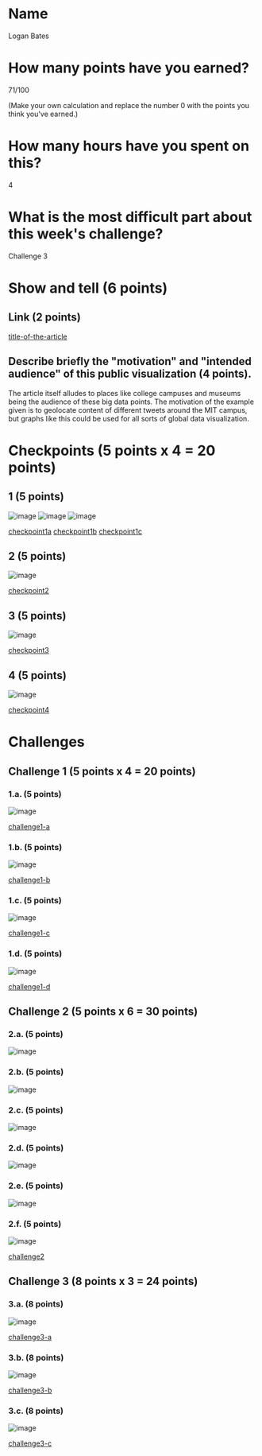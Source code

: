 # Name

Logan Bates

# How many points have you earned?

71/100

(Make your own calculation and replace the number 0 with the points you think you've earned.)

# How many hours have you spent on this?

4

# What is the most difficult part about this week's challenge?

Challenge 3

# Show and tell (6 points)

## Link (2 points)

[title-of-the-article](http://www.technologyreview.com/view/531596/how-3-d-printing-is-revolutionizing-the-display-of-big-data/)

## Describe briefly the "motivation" and "intended audience" of this public visualization (4 points).

The article itself alludes to places like college campuses and museums being the audience of these big data points. The motivation of the example given is to geolocate content of different tweets around the MIT campus, but graphs like this could be used for all sorts of global data visualization.

# Checkpoints (5 points x 4 = 20 points)

## 1 (5 points)

![image](checkpoint1a.png?raw=true)
![image](checkpoint1b.png?raw=true)
![image](checkpoint1c.png?raw=true)

[checkpoint1a](checkpoint1a.html)
[checkpoint1b](checkpoint1b.html)
[checkpoint1c](checkpoint1c.html)

## 2 (5 points)

![image](checkpoint2.png?raw=true)

[checkpoint2](checkpoint2.html)

## 3 (5 points)

![image](checkpoint3.PNG?raw=true)

[checkpoint3](checkpoint3.html)

## 4 (5 points)

![image](checkpoint4.PNG?raw=true)

[checkpoint4](checkpoint4.html)

# Challenges

## Challenge 1 (5 points x 4 = 20 points)

### 1.a. (5 points)

![image](challenge1a.PNG?raw=true)

[challenge1-a](challenge1a.html)

### 1.b. (5 points)

![image](challenge1b.PNG?raw=true)

[challenge1-b](challenge1b.html)

### 1.c. (5 points)

![image](challenge1c.PNG?raw=true)

[challenge1-c](challenge1c.html)

### 1.d. (5 points)

![image](challenge1d.PNG?raw=true)

[challenge1-d](checkpoint1d.html)

## Challenge 2 (5 points x 6 = 30 points)

### 2.a. (5 points)

![image](challenge2a.PNG?raw=true)

### 2.b. (5 points)

![image](challenge2b.PNG?raw=true)

### 2.c. (5 points)

![image](challenge2c.PNG?raw=true)

### 2.d. (5 points)

![image](challenge2d.PNG?raw=true)

### 2.e. (5 points)

![image](challenge2e.PNG?raw=true)

### 2.f. (5 points)

![image](challenge2f.PNG?raw=true)

[challenge2](challenge2.html)

## Challenge 3 (8 points x 3 = 24 points)

### 3.a. (8 points)

![image](image.png?raw=true)

[challenge3-a](checkpoint3-a.html)

### 3.b. (8 points)

![image](image.png?raw=true)

[challenge3-b](checkpoint3-b.html)

### 3.c. (8 points)

![image](image.png?raw=true)

[challenge3-c](checkpoint3-c.html)

